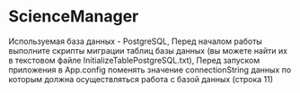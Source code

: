 # ScienceManager
Используемая база данных - PostgreSQL,
Перед началом работы выполните скрипты миграции таблиц базы данных (вы можете найти их в текстовом файле InitializeTablePostgreSQL.txt),
Перед запуском приложения в App.config  поменять значение connectionString данных по которым должна осуществляться работа с базой данных (строка 11)
	<appSettings>
        <add key="connectionString" value="Server=localhost;User Id=postgres;Password=123;Database=science_manager;"/>
    </appSettings>


